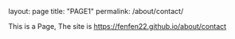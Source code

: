 layout: page
title: "PAGE1"
permalink: /about/contact/



This is a Page, The site is https://fenfen22.github.io/about/contact

